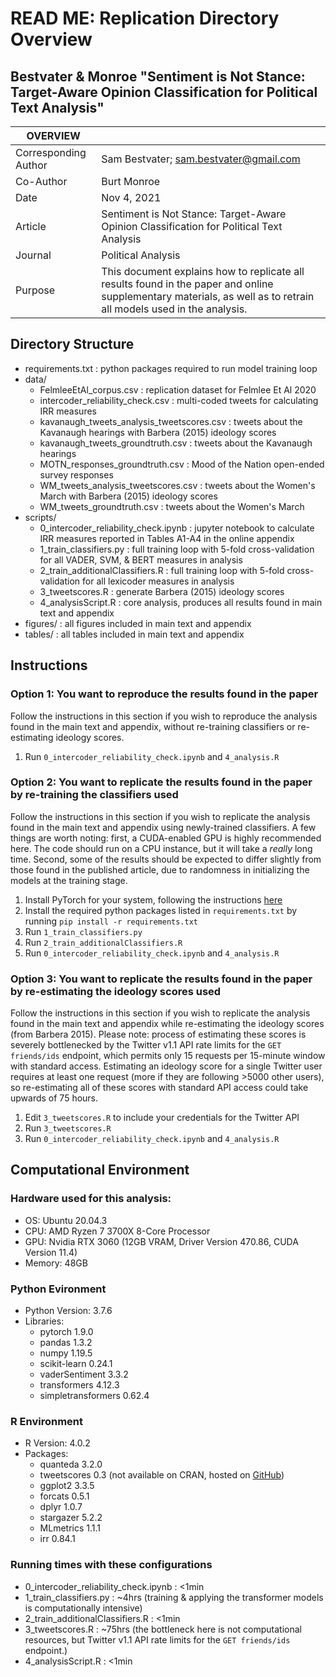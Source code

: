 # READ ME: Replication Directory Overview
## Bestvater &amp; Monroe "Sentiment is Not Stance: Target-Aware Opinion Classification for Political Text Analysis"

|OVERVIEW              |                                        |
| ---------------------|----------------------------------------|
| Corresponding Author | Sam Bestvater; sam.bestvater@gmail.com |
| Co-Author            | Burt Monroe |
| Date                 | Nov 4, 2021 |
| Article              | Sentiment is Not Stance: Target-Aware Opinion Classification for Political Text Analysis  |
| Journal              | Political Analysis |
| Purpose              | This document explains how to replicate all results found in the paper and online supplementary materials, as well as to retrain all models used in the analysis. |


## Directory Structure
- requirements.txt : python packages required to run model training loop
- data/
  - FelmleeEtAl_corpus.csv : replication dataset for Felmlee Et Al 2020
  - intercoder_reliability_check.csv : multi-coded tweets for calculating IRR measures
  - kavanaugh_tweets_analysis_tweetscores.csv : tweets about the Kavanaugh hearings with Barbera (2015) ideology scores
  - kavanaugh_tweets_groundtruth.csv : tweets about the Kavanaugh hearings
  - MOTN_responses_groundtruth.csv : Mood of the Nation open-ended survey responses
  - WM_tweets_analysis_tweetscores.csv : tweets about the Women's March with Barbera (2015) ideology scores
  - WM_tweets_groundtruth.csv : tweets about the Women's March
- scripts/
  - 0_intercoder_reliability_check.ipynb : jupyter notebook to calculate IRR measures reported in Tables A1-A4 in the online appendix
  - 1_train_classifiers.py : full training loop with 5-fold cross-validation for all VADER, SVM, & BERT measures in analysis
  - 2_train_additionalClassifiers.R : full training loop with 5-fold cross-validation for all lexicoder measures in analysis
  - 3_tweetscores.R : generate Barbera (2015) ideology scores
  - 4_analysisScript.R : core analysis, produces all results found in main text and appendix
- figures/ : all figures included in main text and appendix
- tables/ : all tables included in main text and appendix


## Instructions

### Option 1: You want to reproduce the results found in the paper
Follow the instructions in this section if you wish to reproduce the analysis found in the main text and appendix, without re-training classifiers or re-estimating ideology scores.

1. Run `0_intercoder_reliability_check.ipynb` and `4_analysis.R`

### Option 2: You want to replicate the results found in the paper by re-training the classifiers used
Follow the instructions in this section if you wish to replicate the analysis found in the main text and appendix using newly-trained classifiers. A few things are worth noting: first, a CUDA-enabled GPU is highly recommended here. The code should run on a CPU instance, but it will take a *really* long time. Second, some of the results should be expected to differ slightly from those found in the published article, due to randomness in initializing the models at the training stage.

1. Install PyTorch for your system, following the instructions [here](https://pytorch.org/get-started/locally/)
2. Install the required python packages listed in `requirements.txt` by running `pip install -r requirements.txt` 
3. Run `1_train_classifiers.py`
4. Run `2_train_additionalClassifiers.R`
5. Run `0_intercoder_reliability_check.ipynb` and `4_analysis.R`

### Option 3: You want to replicate the results found in the paper by re-estimating the ideology scores used
Follow the instructions in this section if you wish to replicate the analysis found in the main text and appendix while re-estimating the ideology scores (from Barbera 2015). Please note: process of estimating these scores is severely bottlenecked by the Twitter v1.1 API rate limits for the `GET friends/ids` endpoint, which permits only 15 requests per 15-minute window with standard access. Estimating an ideology score for a single Twitter user requires at least one request (more if they are following >5000 other users), so re-estimating all of these scores with standard API access could take upwards of 75 hours.

1. Edit `3_tweetscores.R` to include your credentials for the Twitter API
2. Run `3_tweetscores.R`
3. Run `0_intercoder_reliability_check.ipynb` and `4_analysis.R`

## Computational Environment

### Hardware used for this analysis:
- OS: Ubuntu 20.04.3
- CPU: AMD Ryzen 7 3700X 8-Core Processor
- GPU: Nvidia RTX 3060 (12GB VRAM, Driver Version 470.86, CUDA Version 11.4)
- Memory: 48GB

### Python Evironment
- Python Version: 3.7.6
- Libraries:
  - pytorch 1.9.0
  - pandas 1.3.2
  - numpy 1.19.5
  - scikit-learn 0.24.1
  - vaderSentiment 3.3.2
  - transformers 4.12.3
  - simpletransformers 0.62.4

### R Environment
- R Version: 4.0.2
- Packages:
  - quanteda 3.2.0
  - tweetscores 0.3 (not available on CRAN, hosted on [GitHub](https://github.com/pablobarbera/twitter_ideology))
  - ggplot2 3.3.5
  - forcats 0.5.1
  - dplyr 1.0.7
  - stargazer 5.2.2
  - MLmetrics 1.1.1
  - irr 0.84.1

### Running times with these configurations
  - 0_intercoder_reliability_check.ipynb : <1min
  - 1_train_classifiers.py : ~4hrs (training & applying the transformer models is computationally intensive)
  - 2_train_additionalClassifiers.R : <1min
  - 3_tweetscores.R : ~75hrs (the bottleneck here is not computational resources, but Twitter v1.1 API rate limits for the `GET friends/ids` endpoint.) 
  - 4_analysisScript.R : <1min
